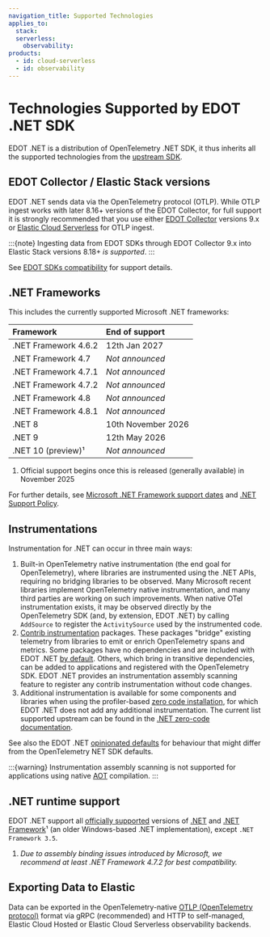 ```yaml
---
navigation_title: Supported Technologies
applies_to:
  stack:
  serverless:
    observability:
products:
  - id: cloud-serverless
  - id: observability
---
```


# Technologies Supported by EDOT .NET SDK

EDOT .NET is a distribution of OpenTelemetry .NET SDK, it thus inherits all the supported technologies
from the [upstream SDK](https://github.com/open-telemetry/opentelemetry-dotnet).

## EDOT Collector / Elastic Stack versions

EDOT .NET sends data via the OpenTelemetry protocol (OTLP). While OTLP ingest works with later 8.16+ versions of the EDOT Collector, for full support it is strongly recommended that you use either [EDOT Collector](../../edot-collector/index.md) versions 9.x or [Elastic Cloud Serverless](https://www.elastic.co/guide/en/serverless/current/intro.html) for OTLP ingest.

:::{note}
Ingesting data from EDOT SDKs through EDOT Collector 9.x into Elastic Stack versions 8.18+ *is supported*.
:::

See [EDOT SDKs compatibility](../../compatibility/sdks.md) for support details.

## .NET Frameworks

This includes the currently supported Microsoft .NET frameworks:

| Framework              | End of support      |
|:---------------------- |:------------------- |
| .NET Framework 4.6.2   | 12th Jan 2027       |
| .NET Framework 4.7     | _Not announced_     |
| .NET Framework 4.7.1   | _Not announced_     |
| .NET Framework 4.7.2   | _Not announced_     |
| .NET Framework 4.8     | _Not announced_     |
| .NET Framework 4.8.1   | _Not announced_     |
| .NET 8                 | 10th November 2026  |
| .NET 9                 | 12th May 2026       |
| .NET 10 (preview)¹     | _Not announced_     |

1. Official support begins once this is released (generally available) in November 2025

For further details, see [Microsoft .NET Framework support dates](https://learn.microsoft.com/lifecycle/products/microsoft-net-framework)
and [.NET Support Policy](https://dotnet.microsoft.com/platform/support/policy).

## Instrumentations

Instrumentation for .NET can occur in three main ways:

1. Built-in OpenTelemetry native instrumentation (the end goal for OpenTelemetry),
where libraries are instrumented using the .NET APIs, requiring no bridging libraries to
be observed. Many Microsoft recent libraries implement OpenTelemetry native instrumentation, and many third parties 
are working on such improvements. When native OTel instrumentation
exists, it may be observed directly by the OpenTelemetry SDK (and, by extension, EDOT .NET) by calling
`AddSource` to register the `ActivitySource` used by the instrumented code.
1. [Contrib instrumentation](https://github.com/open-telemetry/opentelemetry-dotnet-contrib) packages.
These packages "bridge" existing telemetry from libraries to emit or enrich OpenTelemetry spans and metrics.
Some packages have no dependencies and are included with EDOT .NET [by default](./setup/edot-defaults.md).
Others, which bring in transitive dependencies, can be added to applications and registered with the 
OpenTelemetry SDK. EDOT .NET provides an instrumentation assembly scanning feature to register any contrib instrumentation without code changes.
1. Additional instrumentation is available for some components and libraries when using the
profiler-based [zero code installation](./setup/zero-code.md), for which  EDOT .NET does not add any additional
instrumentation. The current list supported upstream can be found in the 
[.NET zero-code documentation](https://opentelemetry.io/docs/zero-code/dotnet/instrumentations/).

See also the EDOT .NET [opinionated defaults](./setup/edot-defaults.md) for behaviour that might differ from the
OpenTelemetry NET SDK defaults.


:::{warning}
Instrumentation assembly scanning is not supported for applications using native [AOT](https://learn.microsoft.com/dotnet/core/deploying/native-aot) compilation.
:::

## .NET runtime support

EDOT .NET support all [officially supported](https://dotnet.microsoft.com/en-us/platform/support/policy) versions of [.NET](https://dotnet.microsoft.com/download/dotnet) and
[.NET Framework](https://dotnet.microsoft.com/download/dotnet-framework)¹ (an older Windows-based .NET implementation), except `.NET Framework 3.5`.

1. *Due to assembly binding issues introduced by Microsoft, we recommend at least .NET Framework 4.7.2 for best compatibility.*

## Exporting Data to Elastic

Data can be exported in the OpenTelemetry-native [OTLP (OpenTelemetry protocol)](https://opentelemetry.io/docs/specs/otlp) format via gRPC (recommended)
and HTTP to self-managed, Elastic Cloud Hosted or Elastic Cloud Serverless observability backends.